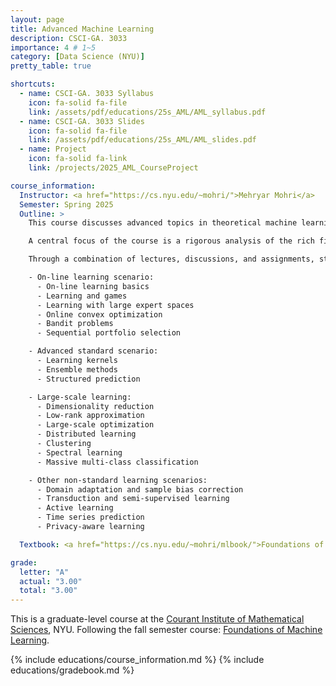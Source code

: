```yaml
---
layout: page
title: Advanced Machine Learning
description: CSCI-GA. 3033
importance: 4 # 1~5
category: [Data Science (NYU)]
pretty_table: true

shortcuts:
  - name: CSCI-GA. 3033 Syllabus
    icon: fa-solid fa-file
    link: /assets/pdf/educations/25s_AML/AML_syllabus.pdf
  - name: CSCI-GA. 3033 Slides
    icon: fa-solid fa-file
    link: /assets/pdf/educations/25s_AML/AML_slides.pdf
  - name: Project
    icon: fa-solid fa-link
    link: /projects/2025_AML_CourseProject

course_information:
  Instructor: <a href="https://cs.nyu.edu/~mohri/">Mehryar Mohri</a>
  Semester: Spring 2025
  Outline: >
    This course discusses advanced topics in theoretical machine learning, extending beyond the scope of foundational graduate courses. The primary goal is to introduce key concepts not covered in basic ML courses such as Foundations of Machine Learning, while also exploring cutting-edge learning problems that can serve as a springboard for research or the development of novel application-relevant techniques. 

    A central focus of the course is a rigorous analysis of the rich field of online learning. In addition, the material encompasses a broad range of advanced topics in supervised learning, providing a comprehensive overview of the theoretical underpinnings of modern machine learning methods. 

    Through a combination of lectures, discussions, and assignments, students will gain a deep understanding of the fundamental principles governing learning algorithms. The course will equip students with the necessary theoretical foundations to conduct cutting-edge research in theoretical machine learning, as well as to develop novel and effective machine learning solutions for real-world problems. The course will describe in detail the following topics: 

    - On-line learning scenario:
      - On-line learning basics
      - Learning and games
      - Learning with large expert spaces
      - Online convex optimization
      - Bandit problems
      - Sequential portfolio selection

    - Advanced standard scenario:
      - Learning kernels
      - Ensemble methods
      - Structured prediction

    - Large-scale learning:
      - Dimensionality reduction
      - Low-rank approximation
      - Large-scale optimization
      - Distributed learning
      - Clustering
      - Spectral learning
      - Massive multi-class classification

    - Other non-standard learning scenarios:
      - Domain adaptation and sample bias correction
      - Transduction and semi-supervised learning
      - Active learning
      - Time series prediction
      - Privacy-aware learning

  Textbook: <a href="https://cs.nyu.edu/~mohri/mlbook/">Foundations of Machine Learning [2nd Edition] (Mehryar Mohri, et al.)</a>

grade:
  letter: "A"
  actual: "3.00"
  total: "3.00"
---
```


This is a graduate-level course at the [Courant Institute of Mathematical Sciences](https://cims.nyu.edu/), NYU. Following the fall semester course: [Foundations of Machine Learning](https://genghis-l.github.io/educations/24f_FoML/).

{% include educations/course_information.md %}
{% include educations/gradebook.md %}
